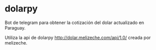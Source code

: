 # dolarpy
Bot de telegram para obtener la cotización del dolar actualizado en Paraguay.

Utiliza la api de dolarpy http://dolar.melizeche.com/api/1.0/ creada por melizeche.
